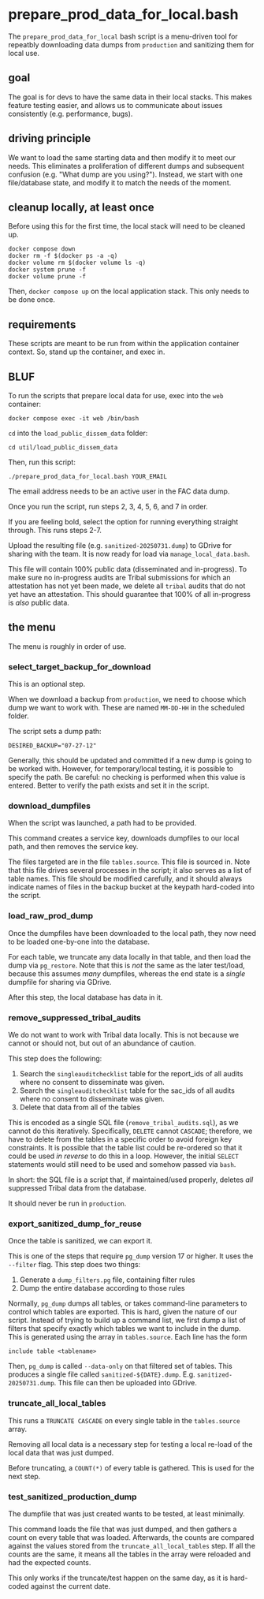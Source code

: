 # prepare_prod_data_for_local.bash

The `prepare_prod_data_for_local` bash script is a menu-driven tool for repeatbly downloading data dumps from `production` and sanitizing them for local use. 

## goal

The goal is for devs to have the same data in their local stacks. This makes feature testing easier, and allows us to communicate about issues consistently (e.g. performance, bugs).

## driving principle

We want to load the same starting data and then modify it to meet our needs. This eliminates a proliferation of different dumps and subsequent confusion (e.g. "What dump are you using?"). Instead, we start with one file/database state, and modify it to match the needs of the moment.

## cleanup locally, at least once

Before using this for the first time, the local stack will need to be cleaned up.

```
docker compose down
docker rm -f $(docker ps -a -q)
docker volume rm $(docker volume ls -q)
docker system prune -f
docker volume prune -f
```

Then, `docker compose up` on the local application stack. This only needs to be done once.

## requirements

These scripts are meant to be run from within the application container context. So, stand up the container, and exec in.

## BLUF

To run the scripts that prepare local data for use, exec into the `web` container:

```
docker compose exec -it web /bin/bash
```

`cd` into the `load_public_dissem_data` folder:

```
cd util/load_public_dissem_data
```

Then, run this script:

```
./prepare_prod_data_for_local.bash YOUR_EMAIL
```

The email address needs to be an active user in the FAC data dump.

Once you run the script, run steps 2, 3, 4, 5, 6, and 7 in order.

If you are feeling bold, select the option for running everything straight through. This runs steps 2-7.

Upload the resulting file (e.g. `sanitized-20250731.dump`) to GDrive for sharing with the team. It is now ready for load via `manage_local_data.bash`.

This file will contain 100% public data (disseminated and in-progress). To make sure no in-progress audits are Tribal submissions for which an attestation has not yet been made, we delete all `tribal` audits that do not yet have an attestation. This should guarantee that 100% of all in-progress is *also* public data.

## the menu

The menu is roughly in order of use.

### select_target_backup_for_download

This is an optional step.

When we download a backup from `production`, we need to choose which dump we want to work with. These are named `MM-DD-HH` in the scheduled folder.

The script sets a dump path:

```
DESIRED_BACKUP="07-27-12"
```

Generally, this should be updated and committed if a new dump is going to be worked with. However, for temporary/local testing, it is possible to specify the path. Be careful: no checking is performed when this value is entered. Better to verify the path exists and set it in the script.

### download_dumpfiles

When the script was launched, a path had to be provided.

This command creates a service key, downloads dumpfiles to our local path, and then removes the service key.

The files targeted are in the file `tables.source`. This file is sourced in. Note that this file drives several processes in the script; it also serves as a list of table names. This file should be modified carefully, and it should always indicate names of files in the backup bucket at the keypath hard-coded into the script.

### load_raw_prod_dump

Once the dumpfiles have been downloaded to the local path, they now need to be loaded one-by-one into the database.

For each table, we truncate any data locally in that table, and then load the dump via `pg_restore`. Note that this is *not* the same as the later test/load, because this assumes *many* dumpfiles, whereas the end state is a *single* dumpfile for sharing via GDrive.

After this step, the local database has data in it.

### remove_suppressed_tribal_audits

We do not want to work with Tribal data locally. This is not because we cannot or should not, but out of an abundance of caution.

This step does the following:

1. Search the `singleauditchecklist` table for the report_ids of all audits where no consent to disseminate was given.
2. Search the `singleauditchecklist` table for the sac_ids of all audits where no consent to disseminate was given.
3. Delete that data from all of the tables

This is encoded as a single SQL file (`remove_tribal_audits.sql`), as we cannot do this iteratively. Specifically, `DELETE` cannot `CASCADE`; therefore, we have to delete from the tables in a specific order to avoid foreign key constraints. It is possible that the table list could be re-ordered so that it could be used *in reverse* to do this in a loop. However, the initial `SELECT` statements would still need to be used and somehow passed via `bash`. 

In short: the SQL file is a script that, if maintained/used properly, deletes *all* suppressed Tribal data from the database.

It should never be run in `production`.

### export_sanitized_dump_for_reuse

Once the table is sanitized, we can export it.

This is one of the steps that require `pg_dump` version 17 or higher. It uses the `--filter` flag. This step does two things:

1. Generate a `dump_filters.pg` file, containing filter rules
2. Dump the entire database according to those rules

Normally, `pg_dump` dumps all tables, or takes command-line parameters to control which tables are exported. This is hard, given the nature of our script. Instead of trying to build up a command list, we first dump a list of filters that specify exactly which tables we want to include in the dump. This is generated using the array in `tables.source`. Each line has the form

```
include table <tablename>
```

Then, `pg_dump` is called `--data-only` on that filtered set of tables. This produces a single file called `sanitized-${DATE}.dump`. E.g. `sanitized-20250731.dump`. This file can then be uploaded into GDrive.

### truncate_all_local_tables

This runs a `TRUNCATE CASCADE` on every single table in the `tables.source` array. 

Removing all local data is a necessary step for testing a local re-load of the local data that was just dumped.

Before truncating, a `COUNT(*)` of every table is gathered. This is used for the next step.

### test_sanitized_production_dump

The dumpfile that was just created wants to be tested, at least minimally.

This command loads the file that was just dumped, and then gathers a count on every table that was loaded. Afterwards, the counts are compared against the values stored from the `truncate_all_local_tables` step. If all the counts are the same, it means all the tables in the array were reloaded and had the expected counts.

This only works if the truncate/test happen on the same day, as it is hard-coded against the current date. 
